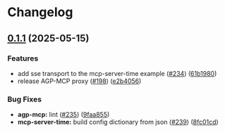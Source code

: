 # Changelog

## [0.1.1](https://github.com/agntcy/agp/compare/agp-mcp-server-time-v0.1.0...agp-mcp-server-time-v0.1.1) (2025-05-15)


### Features

* add sse transport to the mcp-server-time example ([#234](https://github.com/agntcy/agp/issues/234)) ([61b1980](https://github.com/agntcy/agp/commit/61b19805fbc046d7b803d4e9dbe6fc6f7dfc0b25))
* release AGP-MCP proxy ([#198](https://github.com/agntcy/agp/issues/198)) ([e2b4056](https://github.com/agntcy/agp/commit/e2b40564da271e8bfa732e81a3ce41690b0e6663))


### Bug Fixes

* **agp-mcp:** lint ([#235](https://github.com/agntcy/agp/issues/235)) ([9faa855](https://github.com/agntcy/agp/commit/9faa855580681711de571ca5260f0da98461b74b))
* **mcp-server-time:** build config dictionary from json ([#239](https://github.com/agntcy/agp/issues/239)) ([8fc01cd](https://github.com/agntcy/agp/commit/8fc01cd79289ffede2e4ea1f639fb669699d82c0))
